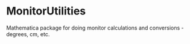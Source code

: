 # MonitorUtilities
Mathematica package for doing monitor calculations and conversions - degrees, cm, etc. 
